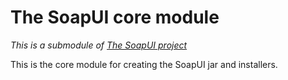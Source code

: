 # The SoapUI core module

*This is a submodule of [The SoapUI project](../)*

This is the core module for creating the SoapUI jar and installers.